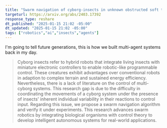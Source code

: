 ```yaml
---
title: "Swarm navigation of cyborg-insects in unknown obstructed soft terrain"
targeturl: https://arxiv.org/abs/2403.17392
response_type: reshare
dt_published: "2025-01-15 21:02 -05:00"
dt_updated: "2025-01-15 21:02 -05:00"
tags: ["robotics","ai","insects","agents"]
---
```


I'm going to tell future generations, this is how we built multi-agent systems back in my day.

> Cyborg insects refer to hybrid robots that integrate living insects with miniature electronic controllers to enable robotic-like programmable control. These creatures exhibit advantages over conventional robots in adaption to complex terrain and sustained energy efficiency. Nevertheless, there is a lack of literature on the control of multi-cyborg systems. This research gap is due to the difficulty in coordinating the movements of a cyborg system under the presence of insects' inherent individual variability in their reactions to control input. Regarding this issue, we propose a swarm navigation algorithm and verify it under experiments. This research advances swarm robotics by integrating biological organisms with control theory to develop intelligent autonomous systems for real-world applications.
